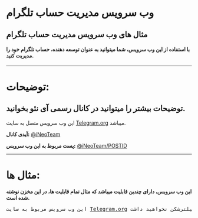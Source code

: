 # وب سرویس مدیریت حساب تلگرام
## مثال های وب سرویس مدیریت حساب تلگرام

<h4>با استفاده از این وب سرویس، شما میتوانید به عنوان توسعه دهنده، حساب تلگرام خود را مدیریت کنید.</h4>

------------------------

# توضیحات:
## توضیحات بیشتر را میتوانید در کانال رسمی آی نئو بخوانید.

این وب سرویس متصل به سایت <a href='https://telegram.org' target='_blank'>Telegram.org</a> میباشد.

<b>آیدی کانال:</b> <a href='https://t.me/iNeoTeam' target='_blank'>@iNeoTeam</a>

<b>پست مربوط به این وب سرویس:</b> <a href='https://t.me/iNeoTeam/POSTID' target='_blank'>@iNeoTeam/POSTID</a>

-------------------------

# مثال ها:

<b>این وب سرویس، دارای چندین قابلیت میباشد که مثال تمام قابلیت ها، در این مخزن نوشته شده است.</b>

<pre>این وب سرویس مربوط به سایت <a href='https://telegram.org' target='_blank'>Telegram.org</a> میباشد و برای استفاده از این قابلیت تلگرام، نیازی به ورود به سایت رسمی تلگرام با استفاده از فیلترشکن نخواهید داشت.</pre>
